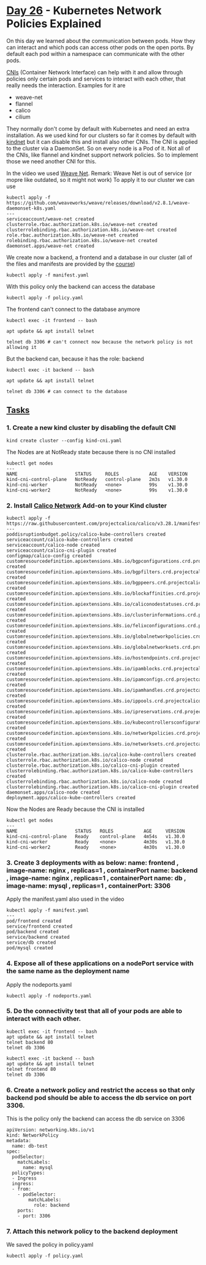# [Day 26](https://www.youtube.com/watch?v=eVtnevr3Rao) - Kubernetes Network Policies Explained

On this day we learned about the communication between pods. How they can interact and which pods can access other pods on the open ports. 
By default each pod within a namespace can communicate with the other pods.

[CNIs](https://kubernetes.io/docs/concepts/extend-kubernetes/compute-storage-net/network-plugins/) (Container Network Interface) can help with it and allow through policies only certain pods and services to interact with each other, that really needs the interaction. 
Examples for it are 
* weave-net
* flannel
* calico
* cilium

They normally don't come by default with Kubernetes and need an extra installation.
As we used kind for our clusters so far it comes by default with [kindnet](https://kind.sigs.k8s.io/docs/user/configuration/#disable-default-cni) but it can disable this and install also other CNIs. 
The CNI is applied to the cluster via a DaemonSet. So on every node is a Pod of it.
Not all of the CNIs, like flannel and kindnet support network policies. So to implement those we need another CNI for this. 

In the video we used [Weave Net](https://kubernetes.io/docs/tasks/administer-cluster/network-policy-provider/weave-network-policy/).
Remark: Weave Net is out of service (or mopre like outdated, so it might not work)
To apply it to our cluster we can use 
```
kubectl apply -f https://github.com/weaveworks/weave/releases/download/v2.8.1/weave-daemonset-k8s.yaml
---
serviceaccount/weave-net created
clusterrole.rbac.authorization.k8s.io/weave-net created
clusterrolebinding.rbac.authorization.k8s.io/weave-net created
role.rbac.authorization.k8s.io/weave-net created
rolebinding.rbac.authorization.k8s.io/weave-net created
daemonset.apps/weave-net created
```

We create now a backend, a frontend and a database in our cluster (all of the files and manifests are provided by the [course](https://github.com/piyushsachdeva/CKA-2024/blob/main/Resources/Day26/readme.md))
```
kubectl apply -f manifest.yaml
```

With this policy only the backend can access the database
```
kubectl apply -f policy.yaml
```
The frontend can't connect to the database anymore
```
kubectl exec -it frontend -- bash

apt update && apt install telnet

telnet db 3306 # can't connect now because the network policy is not allowing it
```
But the backend can, because it has the role: backend
```
kubectl exec -it backend -- bash

apt update && apt install telnet

telnet db 3306 # can connect to the database
```





## [Tasks](https://github.com/piyushsachdeva/CKA-2024/blob/main/Resources/Day26/task.md)

### 1. Create a new kind cluster by disabling the default CNI
```
kind create cluster --config kind-cni.yaml
```
The Nodes are at NotReady state because there is no CNI installed
```
kubectl get nodes
---
NAME                     STATUS     ROLES           AGE    VERSION
kind-cni-control-plane   NotReady   control-plane   2m3s   v1.30.0
kind-cni-worker          NotReady   <none>          99s    v1.30.0
kind-cni-worker2         NotReady   <none>          99s    v1.30.0
```

### 2. Install [Calico Network](https://docs.tigera.io/calico/latest/getting-started/kubernetes/kind) Add-on to your Kind cluster
```
kubectl apply -f https://raw.githubusercontent.com/projectcalico/calico/v3.28.1/manifests/calico.yaml
---
poddisruptionbudget.policy/calico-kube-controllers created
serviceaccount/calico-kube-controllers created
serviceaccount/calico-node created
serviceaccount/calico-cni-plugin created
configmap/calico-config created
customresourcedefinition.apiextensions.k8s.io/bgpconfigurations.crd.projectcalico.org created
customresourcedefinition.apiextensions.k8s.io/bgpfilters.crd.projectcalico.org created
customresourcedefinition.apiextensions.k8s.io/bgppeers.crd.projectcalico.org created
customresourcedefinition.apiextensions.k8s.io/blockaffinities.crd.projectcalico.org created
customresourcedefinition.apiextensions.k8s.io/caliconodestatuses.crd.projectcalico.org created
customresourcedefinition.apiextensions.k8s.io/clusterinformations.crd.projectcalico.org created
customresourcedefinition.apiextensions.k8s.io/felixconfigurations.crd.projectcalico.org created
customresourcedefinition.apiextensions.k8s.io/globalnetworkpolicies.crd.projectcalico.org created
customresourcedefinition.apiextensions.k8s.io/globalnetworksets.crd.projectcalico.org created
customresourcedefinition.apiextensions.k8s.io/hostendpoints.crd.projectcalico.org created
customresourcedefinition.apiextensions.k8s.io/ipamblocks.crd.projectcalico.org created
customresourcedefinition.apiextensions.k8s.io/ipamconfigs.crd.projectcalico.org created
customresourcedefinition.apiextensions.k8s.io/ipamhandles.crd.projectcalico.org created
customresourcedefinition.apiextensions.k8s.io/ippools.crd.projectcalico.org created
customresourcedefinition.apiextensions.k8s.io/ipreservations.crd.projectcalico.org created
customresourcedefinition.apiextensions.k8s.io/kubecontrollersconfigurations.crd.projectcalico.org created
customresourcedefinition.apiextensions.k8s.io/networkpolicies.crd.projectcalico.org created
customresourcedefinition.apiextensions.k8s.io/networksets.crd.projectcalico.org created
clusterrole.rbac.authorization.k8s.io/calico-kube-controllers created
clusterrole.rbac.authorization.k8s.io/calico-node created
clusterrole.rbac.authorization.k8s.io/calico-cni-plugin created
clusterrolebinding.rbac.authorization.k8s.io/calico-kube-controllers created
clusterrolebinding.rbac.authorization.k8s.io/calico-node created
clusterrolebinding.rbac.authorization.k8s.io/calico-cni-plugin created
daemonset.apps/calico-node created
deployment.apps/calico-kube-controllers created
```
Now the Nodes are Ready because the CNI is installed
```
kubectl get nodes
---
NAME                     STATUS   ROLES           AGE     VERSION
kind-cni-control-plane   Ready    control-plane   4m54s   v1.30.0
kind-cni-worker          Ready    <none>          4m30s   v1.30.0
kind-cni-worker2         Ready    <none>          4m30s   v1.30.0
```

### 3. Create 3 deployments with as below: name: frontend , image-name: nginx , replicas=1 , containerPort name: backend , image-name: nginx , replicas=1 , containerPort name: db , image-name: mysql , replicas=1 , containerPort: 3306
Apply the manifest.yaml also used in the video
```
kubectl apply -f manifest.yaml
---
pod/frontend created
service/frontend created
pod/backend created
service/backend created
service/db created
pod/mysql created
```

### 4. Expose all of these applications on a nodePort service with the same name as the deployment name
Apply the nodeports.yaml
```
kubectl apply -f nodeports.yaml
```

### 5. Do the connectivity test that all of your pods are able to interact with each other.
```
kubectl exec -it frontend -- bash
apt update && apt install telnet
telnet backend 80
telnet db 3306

kubectl exec -it backend -- bash
apt update && apt install telnet
telnet frontend 80
telnet db 3306
```


### 6. Create a network policy and restrict the access so that only backend pod should be able to access the db service on port 3306.
This is the policy only the backend can access the db service on 3306
```
apiVersion: networking.k8s.io/v1
kind: NetworkPolicy
metadata:
  name: db-test
spec:
  podSelector:
    matchLabels:
      name: mysql
  policyTypes:
  - Ingress
  ingress:
  - from:
    - podSelector:
        matchLabels:
          role: backend
    ports:
    - port: 3306
```


### 7. Attach this network policy to the backend deployment
We saved the policy in policy.yaml
```
kubectl apply -f policy.yaml
```
